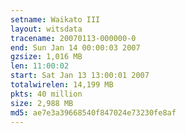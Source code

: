 ```yaml
---
setname: Waikato III
layout: witsdata
tracename: 20070113-000000-0
end: Sun Jan 14 00:00:03 2007
gzsize: 1,016 MB
len: 11:00:02
start: Sat Jan 13 13:00:01 2007
totalwirelen: 14,199 MB
pkts: 40 million
size: 2,988 MB
md5: ae7e3a39668540f847024e73230fe8af
---
```

